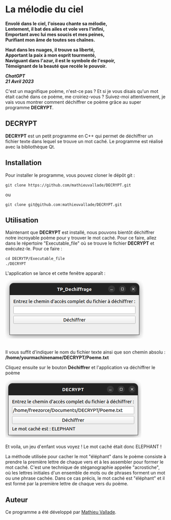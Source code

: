 <div id="top"></div>

# La mélodie du ciel

__Envolé dans le ciel, l'oiseau chante sa mélodie,__  
__Lentement, il bat des ailes et vole vers l'infini,__  
__Emportant avec lui mes soucis et mes peines,__  
__Purifiant mon âme de toutes ses chaînes.__

__Haut dans les nuages, il trouve sa liberté,__  
__Apportant la paix à mon esprit tourmenté,__  
__Naviguant dans l'azur, il est le symbole de l'espoir,__  
__Témoignant de la beauté que recèle le pouvoir.__

__*ChatGPT*__    
__*21 Avril 2023*__


C'est un magnifique poème, n'est-ce pas ? Et si je vous disais qu'un mot était caché dans ce poème, me croiriez-vous ? Suivez-moi attentivement, je vais vous montrer comment déchiffrer ce poème grâce au super programme __DECRYPT__.

## DECRYPT

__DECRYPT__ est un petit programme en C++ qui permet de déchiffrer un fichier texte dans lequel se trouve un mot caché. Le programme est réalisé avec la bibliothèque Qt.

## Installation

Pour installer le programme, vous pouvez cloner le dépôt git :

```
git clone https://github.com/mathieuvallade/DECRYPT.git
```
ou
```
git clone git@github.com:mathieuvallade/DECRYPT.git
```
## Utilisation
Maintenant que __DECRYPT__ est installé, nous pouvons bientôt déchiffrer notre incroyable poème pour y trouver le mot caché.
Pour ce faire, allez dans le répertoire "Executable_file" où se trouve le fichier __DECRYPT__ et exécutez-le.
Pour ce faire :

```
cd DECRYTP/Executable_file
./DECRYPT
```
L'application se lance et cette fenêtre apparaît :

<div>
    <img src="Images/Fenetre.png" width="433" height="182">
  </br></br>
</div>

Il vous suffit d'indiquer le nom du fichier texte ainsi que son chemin absolu :  __/home/yourmachinename/DECRYPT/Poeme.txt__

Cliquez ensuite sur le bouton __Déchiffrer__ et l'application va déchiffrer le poème
<div>
    <img src="Images/Result.png"  width="426" height="180">
  </br></br>
</div>
Et voila, un jeu d'enfant vous voyez !
Le mot caché était donc ELEPHANT !  

La méthode utilisée pour cacher le mot "éléphant" dans le poème consiste à prendre la première lettre de chaque vers et à les assembler pour former le mot caché. C'est une technique de stéganographie appelée "acrostiche", où les lettres initiales d'un ensemble de mots ou de phrases forment un mot ou une phrase cachée. Dans ce cas précis, le mot caché est "éléphant" et il est formé par la première lettre de chaque vers du poème.

## Auteur

Ce programme a été développé par [Mathieu Vallade](https://github.com/mathieuvallade).

